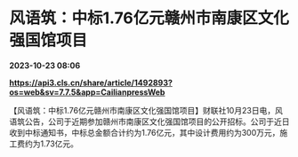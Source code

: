 # 风语筑：中标1.76亿元赣州市南康区文化强国馆项目

**2023-10-23 08:06**

**https://api3.cls.cn/share/article/1492893?os=web&sv=7.7.5&app=CailianpressWeb**

【风语筑：中标1.76亿元赣州市南康区文化强国馆项目】财联社10月23日电，风语筑公告，公司于近期参加赣州市南康区文化强国馆项目的公开招标。公司于近日收到中标通知书，中标总金额合计约为1.76亿元，其中设计费用约为300万元，施工费约为1.73亿元。